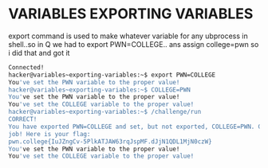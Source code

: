 # VARIABLES EXPORTING VARIABLES
export command is used to make whatever variable for any ubprocess in shell..so in Q we had to export PWN=COLLEGE.. ans assign college=pwn
so i did that and got it
``` bash
Connected!
hacker@variables~exporting-variables:~$ export PWN=COLLEGE
You've set the PWN variable to the proper value!
hacker@variables~exporting-variables:~$ COLLEGE=PWN
You've set the PWN variable to the proper value!
You've set the COLLEGE variable to the proper value!
hacker@variables~exporting-variables:~$ /challenge/run
CORRECT!
You have exported PWN=COLLEGE and set, but not exported, COLLEGE=PWN. Great
job! Here is your flag:
pwn.college{IuJZngCv-5PlkATJAW63rqJspMF.dJjN1QDL1MjN0czW}
You've set the PWN variable to the proper value!
You've set the COLLEGE variable to the proper value!
```
